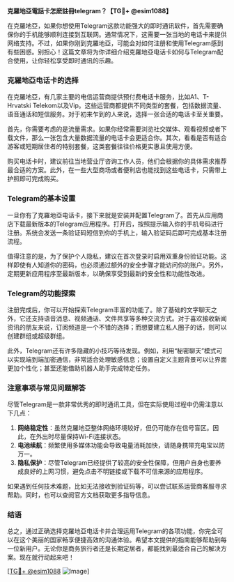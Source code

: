 **克羅地亞電話卡怎麽註冊telegram？【TG💪+ @esim1088】**

在克羅地亞，如果你想使用Telegram这款功能强大的即时通讯软件，首先需要确保你的手机能够顺利连接到互联网。通常情况下，这需要一张当地的电话卡来提供网络支持。不过，如果你刚到克羅地亞，可能会对如何注册和使用Telegram感到有些困惑。别担心！这篇文章将为你详细介绍克羅地亞电话卡如何与Telegram配合使用，让你轻松享受即时通讯的乐趣。

### 克羅地亞电话卡的选择

在克羅地亞，有几家主要的电信运营商提供预付费电话卡服务，比如A1、T-Hrvatski Telekom以及Vip。这些运营商都提供不同类型的套餐，包括数据流量、语音通话和短信服务。对于初来乍到的人来说，选择一张合适的电话卡至关重要。

首先，你需要考虑的是流量需求。如果你经常需要浏览社交媒体、观看视频或者下载文件，那么一张包含大量数据流量的电话卡会更适合你。其次，看看是否有适合游客或短期居住者的特别套餐，这类套餐往往价格更实惠且使用方便。

购买电话卡时，建议前往当地营业厅咨询工作人员，他们会根据你的具体需求推荐最合适的方案。此外，在一些大型商场或者便利店也能找到这些电话卡，只需带上护照即可完成购买。

### Telegram的基本设置

一旦你有了克羅地亞电话卡，接下来就是安装并配置Telegram了。首先从应用商店下载最新版本的Telegram应用程序。打开后，按照提示输入你的手机号码进行注册。系统会发送一条验证码短信到你的手机上，输入验证码后即可完成基本注册流程。

值得注意的是，为了保护个人隐私，建议在首次登录时启用双重身份验证功能。这样即使有人知道你的密码，也必须通过额外的安全步骤才能访问你的账户。另外，定期更新应用程序至最新版本，以确保享受到最新的安全性和功能性改进。

### Telegram的功能探索

注册完成后，你可以开始探索Telegram丰富的功能了。除了基础的文字聊天之外，它还支持语音消息、视频通话、文件共享等多种交流方式。对于喜欢接收新闻资讯的朋友来说，订阅频道是一个不错的选择；而想要建立私人圈子的话，则可以创建群组或超级群组。

此外，Telegram还有许多隐藏的小技巧等待发现。例如，利用“秘密聊天”模式可以实现端到端加密通信，非常适合处理敏感信息；设置自定义主题背景可以让界面更加个性化；甚至还能借助机器人助手完成特定任务。

### 注意事项与常见问题解答

尽管Telegram是一款非常优秀的即时通讯工具，但在实际使用过程中仍需注意以下几点：

1. **网络稳定性**：虽然克羅地亞整体网络环境较好，但仍可能存在信号盲区。因此，在外出时尽量保持Wi-Fi连接状态。
2. **电池续航**：频繁使用多媒体功能会导致电量消耗加快，请随身携带充电宝以防万一。
3. **隐私保护**：尽管Telegram已经提供了较高的安全性保障，但用户自身也要养成良好的上网习惯，避免点击不明链接或下载不可信来源的应用程序。

如果遇到任何技术难题，比如无法接收到验证码等，可以尝试联系运营商客服寻求帮助。同时，也可以查阅官方文档获取更多指导信息。

### 结语

总之，通过正确选择克羅地亞电话卡并合理运用Telegram的各项功能，你完全可以在这个美丽的国家畅享便捷高效的沟通体验。希望本文提供的指南能够帮助到每一位新用户。无论你是商务旅行者还是长期定居者，都能找到最适合自己的解决方案。现在就行动起来吧！

[[TG💪+ @esim1088](https://t.me/s/esim1088) ![Image](https://i.postimg.cc/4NQfJmqS/Snipaste-2025-05-13-00-14-12.png)]